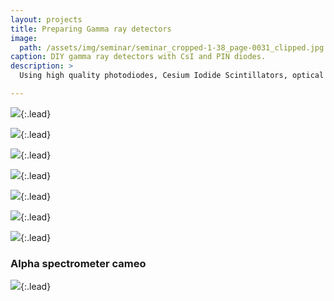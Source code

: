 ```yaml
---
layout: projects
title: Preparing Gamma ray detectors
image:  
  path: /assets/img/seminar/seminar_cropped-1-38_page-0031_clipped.jpg
caption: DIY gamma ray detectors with CsI and PIN diodes.
description: >
  Using high quality photodiodes, Cesium Iodide Scintillators, optical grease, and TiO2 paint/Teflon tape to make gamma datectors

---
```




![](/assets/img/seminar/seminar_cropped-1-38_page-0031.jpg){:.lead}


![](/assets/img/seminar/seminar_cropped-1-38_page-0032.jpg){:.lead}

![](/assets/img/seminar/seminar_cropped-1-38_page-0033.jpg){:.lead}

![](/assets/img/seminar/seminar_cropped-1-38_page-0034.jpg){:.lead}

![](/assets/img/seminar/seminar_cropped-1-38_page-0035.jpg){:.lead}

![](/assets/img/seminar/seminar_cropped-1-38_page-0036.jpg){:.lead}

![](/assets/img/seminar/seminar_cropped-1-38_page-0037.jpg){:.lead}

### Alpha spectrometer cameo

![](/assets/img/seminar/seminar_cropped-1-38_page-0012.jpg){:.lead}
